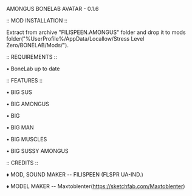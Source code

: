 AMONGUS BONELAB AVATAR - 0.1.6

:: MOD INSTALLATION ::

Extract from archive "FILISPEEN.AMONGUS" folder and drop it to mods folder("%UserProfile%/AppData/Locallow/Stress Level Zero/BONELAB/Mods/").

:: REQUIREMENTS ::

• BoneLab up to date

:: FEATURES ::

• BIG SUS

• BIG AMONGUS

• BIG

• BIG MAN

• BIG MUSCLES

• BIG SUSSY AMONGUS

:: CREDITS ::

♦ MOD, SOUND MAKER -- FILISPEEN (FLSPR UA-IND.)

♦ MODEL MAKER -- Maxtoblenter(https://sketchfab.com/Maxtoblenter)
